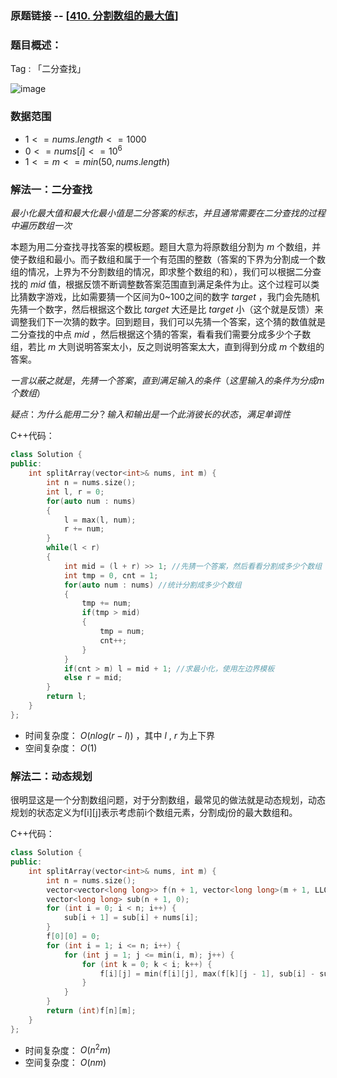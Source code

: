 ### 原题链接 -- [[410. 分割数组的最大值](https://leetcode.cn/problems/split-array-largest-sum/)]

### 题目概述：
Tag : 「二分查找」

![image](https://user-images.githubusercontent.com/99656524/233092868-84ca4a39-cbcc-46fd-8b69-0a0ffaf57684.png)

### 数据范围
* $1 <= nums.length <= 1000$
* $0 <= nums[i] <= 10^6$
* $1 <= m <= min(50, nums.length)$

### 解法一：二分查找

$最小化最大值和最大化最小值是二分答案的标志，并且通常需要在二分查找的过程中遍历数组一次$

本题为用二分查找寻找答案的模板题。题目大意为将原数组分割为 $m$ 个数组，并使子数组和最小。而子数组和属于一个有范围的整数（答案的下界为分割成一个数组的情况，上界为不分割数组的情况，即求整个数组的和），我们可以根据二分查找的 $mid$ 值，根据反馈不断调整数答案范围直到满足条件为止。这个过程可以类比猜数字游戏，比如需要猜一个区间为0~100之间的数字 $target$ ，我门会先随机先猜一个数字，然后根据这个数比 $target$ 大还是比 $target$ 小（这个就是反馈）来调整我们下一次猜的数字。回到题目，我们可以先猜一个答案，这个猜的数值就是二分查找的中点 $mid$ ，然后根据这个猜的答案，看看我们需要分成多少个子数组，若比 $m$ 大则说明答案太小，反之则说明答案太大，直到得到分成 $m$ 个数组的答案。

$一言以蔽之就是，先猜一个答案，直到满足输入的条件（这里输入的条件为分成m个数组）$

$疑点：为什么能用二分？输入和输出是一个此消彼长的状态，满足单调性$

C++代码：
```cpp
class Solution {
public:
    int splitArray(vector<int>& nums, int m) {
        int n = nums.size();
        int l, r = 0;
        for(auto num : nums)
        {
            l = max(l, num);
            r += num;
        }
        while(l < r)
        {
            int mid = (l + r) >> 1; //先猜一个答案，然后看看分割成多少个数组
            int tmp = 0, cnt = 1;
            for(auto num : nums) //统计分割成多少个数组
            {
                tmp += num;
                if(tmp > mid)
                {
                    tmp = num;
                    cnt++;
                }
            }
            if(cnt > m) l = mid + 1; //求最小化，使用左边界模板
            else r = mid;
        }
        return l;
    }
};
```
* 时间复杂度： $O(nlog(r - l))$ ，其中 $l$ , $r$ 为上下界
* 空间复杂度： $O(1)$

### 解法二：动态规划
很明显这是一个分割数组问题，对于分割数组，最常见的做法就是动态规划，动态规划的状态定义为f[i][j]表示考虑前i个数组元素，分割成j份的最大数组和。

C++代码：
```cpp
class Solution {
public:
    int splitArray(vector<int>& nums, int m) {
        int n = nums.size();
        vector<vector<long long>> f(n + 1, vector<long long>(m + 1, LLONG_MAX));
        vector<long long> sub(n + 1, 0);
        for (int i = 0; i < n; i++) {
            sub[i + 1] = sub[i] + nums[i];
        }
        f[0][0] = 0;
        for (int i = 1; i <= n; i++) {
            for (int j = 1; j <= min(i, m); j++) {
                for (int k = 0; k < i; k++) {
                    f[i][j] = min(f[i][j], max(f[k][j - 1], sub[i] - sub[k]));
                }
            }
        }
        return (int)f[n][m];
    }
};
```
* 时间复杂度： $O(n^2m)$
* 空间复杂度： $O(nm)$
